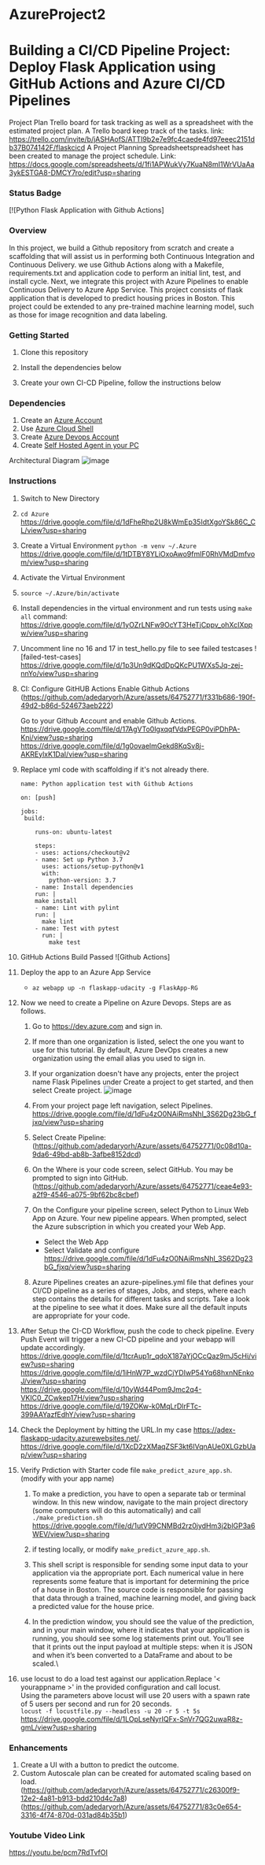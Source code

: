 # AzureProject2
# Building a CI/CD Pipeline Project: Deploy Flask Application using GitHub Actions and Azure CI/CD Pipelines

Project Plan
Trello board for task tracking as well as a spreadsheet with the estimated project plan.
A Trello board keep track of the tasks.
link: https://trello.com/invite/b/jASHAofS/ATTI9b2e7e9fc4caede4fd97eeec2151db37B074142F/flaskcicd
A Project Planning Spreadsheetspreadsheet has been created to manage the project schedule.
Link: https://docs.google.com/spreadsheets/d/1fi1APWukVy7KuaN8mI1WrVUaAa3ykESTGA8-DMCY7ro/edit?usp=sharing

### Status Badge

[![Python Flask Application with Github Actions]


### Overview
In this project, we build a Github repository from scratch and create a scaffolding that will assist us in performing both Continuous Integration and Continuous Delivery. we use Github Actions along with a Makefile, requirements.txt and application code to perform an initial lint, test, and install cycle. Next, we integrate this project with Azure Pipelines to enable Continuous Delivery to Azure App Service.
This project consists of flask application that is developed to predict housing prices in Boston. This project could be extended to any pre-trained machine learning model, such as those for image recognition and data labeling.

   
### Getting Started
1. Clone this repository 

2. Install the dependencies below

3. Create your own CI-CD Pipeline, follow the instructions below



### Dependencies
1. Create an [Azure Account](https://portal.azure.com) 
2. Use [Azure Cloud Shell](https://docs.microsoft.com/en-us/azure/cloud-shell/overview)
3. Create [Azure Devops Account](https://azure.microsoft.com/en-us/services/devops/?nav=min)
4. Create [Self Hosted Agent in your PC](https://docs.microsoft.com/en-us/azure/devops/pipelines/agents/agents?view=azure-devops&tabs=browser)

Architectural Diagram
![image](https://github.com/adedaryorh/Azure/assets/64752771/2e23eece-b807-44d6-aee7-6d81f2c9dc63)


### Instructions
1. Switch to New Directory
2. `cd Azure`
https://drive.google.com/file/d/1dFheRhp2U8kWmEp35IdtXgoYSk86C_CL/view?usp=sharing
4. Create a Virtual Environment
`python -m venv ~/.Azure` 
https://drive.google.com/file/d/1tDTBY8YLiOxoAwo9fmIF0RhVMdDmfvom/view?usp=sharing
6. Activate the Virtual Environment
7. `source ~/.Azure/bin/activate`
8. Install dependencies in the virtual environment and run tests using `make all` command:
https://drive.google.com/file/d/1yOZrLNFw9OcYT3HeTjCppv_ohXcIXppw/view?usp=sharing
10. Uncomment line no 16 and 17 in test_hello.py file to see failed testcases
 ![failed-test-cases]
 https://drive.google.com/file/d/1p3Un9dKQdDpQKcPU1WXs5Jq-zej-nnYo/view?usp=sharing
10. CI: Configure GitHUB Actions
    Enable Github Actions
    (https://github.com/adedaryorh/Azure/assets/64752771/f331b686-190f-49d2-b86d-524673aeb222)

    Go to your Github Account and enable Github Actions.
    https://drive.google.com/file/d/17AgVTo0lgxqqfVdxPEGP0viPDhPA-Kni/view?usp=sharing
    https://drive.google.com/file/d/1g0ovaelmGekd8KqSv8j-AKREylxK1DaI/view?usp=sharing
    
11. Replace yml code with scaffolding if it's not already there. 
    ```
    name: Python application test with Github Actions

    on: [push]

    jobs:
     build:

        runs-on: ubuntu-latest

        steps:
        - uses: actions/checkout@v2
        - name: Set up Python 3.7
          uses: actions/setup-python@v1
          with:
            python-version: 3.7
        - name: Install dependencies
        run: |
        make install
        - name: Lint with pylint
        run: |
          make lint
        - name: Test with pytest
          run: |
            make test
    ```
12. GitHub Actions Build Passed ![Github Actions]

14. Deploy the app to an Azure App Service
    - `az webapp up -n flaskapp-udacity -g FlaskApp-RG`
    


14. Now we need to create a Pipeline on Azure Devops. Steps are as follows. 
    1.  Go to https://dev.azure.com and sign in.
    2.  If more than one organization is listed, select the one you want to use for this tutorial. By default, Azure DevOps creates a new organization using the email alias you used to sign in.
    3.  If your organization doesn't have any projects, enter the project name Flask Pipelines under Create a project to get started, and then select Create project.
    ![image](https://github.com/adedaryorh/Azure/assets/64752771/01984232-74df-41aa-9d1b-5bb8e60cf98d)

    5. From your project page left navigation, select Pipelines.\
   https://drive.google.com/file/d/1dFu4zO0NAiRmsNhl_3S62Dg23bG_fjxq/view?usp=sharing
    7. Select Create Pipeline:\
    (https://github.com/adedaryorh/Azure/assets/64752771/0c08d10a-9da6-49bd-ab8b-3afbe8152dcd)

    8. On the Where is your code screen, select GitHub. You may be prompted to sign into GitHub.\
    (https://github.com/adedaryorh/Azure/assets/64752771/ceae4e93-a2f9-4546-a075-9bf62bc8cbef)

    9. On the Configure your pipeline screen, select Python to Linux Web App on Azure.
    Your new pipeline appears. When prompted, select the Azure subscription in which you created your Web App.

       - Select the Web App
       - Select Validate and configure
       https://drive.google.com/file/d/1dFu4zO0NAiRmsNhl_3S62Dg23bG_fjxq/view?usp=sharing
    8.  Azure Pipelines creates an azure-pipelines.yml file that defines your CI/CD pipeline as a series of stages, Jobs, and steps, where each step contains the details for different tasks and scripts. Take a look at the pipeline to see what it does. Make sure all the default inputs are appropriate for your code.

9. After Setup the CI-CD Workflow, push the code to check pipeline. Every Push Event will trigger a new CI-CD pipeline and your webapp will update accordingly. 
https://drive.google.com/file/d/1tcrAup1r_qdoX187aYjOCcQaz9mJ5cHi/view?usp=sharing
https://drive.google.com/file/d/1iHnW7P_wzdCjYDIwP54Yq68hxnNEnkoJ/view?usp=sharing
https://drive.google.com/file/d/10yWd44Pom9Jmc2q4-VKIC0_ZCwkep17H/view?usp=sharing
https://drive.google.com/file/d/19ZOKw-k0MqLrDlrFTc-399AAYazfEdhY/view?usp=sharing


10. Check the Deployment by hitting the URL.In my case https://adex-flaskapp-udacity.azurewebsites.net/. \
https://drive.google.com/file/d/1XcD2zXMaqZSF3kt6IVqnAUe0XLGzbUap/view?usp=sharing

11. Verify Prdiction with Starter code file `make_predict_azure_app.sh`. (modify with your app name)
    1.  To make a prediction, you have to open a separate tab or terminal window. In this new window, navigate to the main project directory (some computers will do this automatically) and call `./make_prediction.sh`
    https://drive.google.com/file/d/1utV99CNMBd2rz0jydHm3j2blGP3a6WEV/view?usp=sharing
    
    3.   if testing locally, or modify `make_predict_azure_app.sh`.
    4.  This shell script is responsible for sending some input data to your application via the appropriate port. Each numerical value in here represents some feature that is important for determining the price of a house in Boston. The source code is responsible for passing that data through a trained, machine learning model, and giving back a predicted value for the house price.
    5.  In the prediction window, you should see the value of the prediction, and in your main window, where it indicates that your application is running, you should see some log statements print out. You’ll see that it prints out the input payload at multiple steps: when it is JSON and when it’s been converted to a DataFrame and about to be scaled.\
12. use locust to do a load test against our application.Replace '< yourappname >' in the provided configuration and call locust.\
    Using the parameters above locust will use 20 users with a spawn rate of 5 users per second and run for 20 seconds.\
    `locust -f locustfile.py --headless -u 20 -r 5 -t 5s`
    https://drive.google.com/file/d/1LOpLseNyrIQFx-SnVr7QG2uwaR8z-gmL/view?usp=sharing

### Enhancements
1. Create a UI with a button to predict the outcome. 
3. Custom Autoscale plan can be created for automated scaling based on load. 
(https://github.com/adedaryorh/Azure/assets/64752771/c26300f9-12e2-4a81-b913-bdd210d4c7a8)
(https://github.com/adedaryorh/Azure/assets/64752771/83c0e654-3316-4f74-870d-031ad84b35b1)



### Youtube Video Link
https://youtu.be/pcm7RdTvfOI
   
